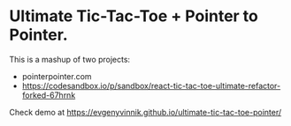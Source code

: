 # Ultimate Tic-Tac-Toe + Pointer to Pointer.

This is a mashup of two projects:

- pointerpointer.com
- https://codesandbox.io/p/sandbox/react-tic-tac-toe-ultimate-refactor-forked-67hrnk

Check demo at https://evgenyvinnik.github.io/ultimate-tic-tac-toe-pointer/
